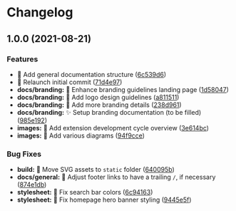 # Changelog

## 1.0.0 (2021-08-21)


### Features

* :seedling: Add general documentation structure ([6c539d6](https://www.github.com/server-state/docs/commit/6c539d630d5bc2322d4e8a4d0db8c0a4e7e1bc55))
* :tada: Relaunch initial commit ([71d4e97](https://www.github.com/server-state/docs/commit/71d4e9724d40dfb2ffaeaf268070cad8eb46f03d))
* **docs/branding:** :children_crossing: Enhance branding guidelines landing page ([1d58047](https://www.github.com/server-state/docs/commit/1d58047b8631d92b66edb12a3a3d34b9b77f0d6d))
* **docs/branding:** :memo: Add logo design guidelines ([a811511](https://www.github.com/server-state/docs/commit/a811511aa1921ed2e776f622adf3b902ac42e8f2))
* **docs/branding:** :memo: Add more branding details ([238d961](https://www.github.com/server-state/docs/commit/238d961366d34d9059d4ab6bdc943e0ffcb8b0a2))
* **docs/branding:** :sparkles: Setup branding documentation (to be filled) ([985e192](https://www.github.com/server-state/docs/commit/985e1924fadc5d9408b14868110b416ee35d632c))
* **images:** :bento: Add extension development cycle overview ([3e614bc](https://www.github.com/server-state/docs/commit/3e614bcda4febb4c1f08912937a7f90036dc8311))
* **images:** :bento: Add various diagrams ([94f9cce](https://www.github.com/server-state/docs/commit/94f9ccee88880329fce9b8f5ee3f47f3bc57628e))


### Bug Fixes

* **build:** :bug: Move SVG assets to `static` folder ([640095b](https://www.github.com/server-state/docs/commit/640095b4e6351c01c76cd482146620b12ede5cc1))
* **docs/general:** :bug: Adjust footer links to have a trailing `/`, if necessary ([874e1db](https://www.github.com/server-state/docs/commit/874e1db85b386c7d764b11244677a967129b9fdf))
* **stylesheet:** :children_crossing: Fix search bar colors ([6c94163](https://www.github.com/server-state/docs/commit/6c941633d4aab8d0c8b574f9b1a116816c9a3a0f))
* **stylesheet:** :lipstick: Fix homepage hero banner styling ([9445e5f](https://www.github.com/server-state/docs/commit/9445e5fa0e929c47aa3cdb5abd47b8d6840d4400))
